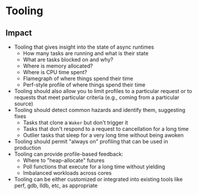 # Tooling

## Impact

* Tooling that gives insight into the state of async runtimes
    * How many tasks are running and what is their state
    * What are tasks blocked on and why?
    * Where is memory allocated?
    * Where is CPU time spent?
    * Flamegraph of where things spend their time
    * Perf-style profile of where things spend their time
* Tooling should also allow you to limit profiles to a particular request or to requests that meet particular criteria (e.g., coming from a particular source)
* Tooling should detect common hazards and identify them, suggesting fixes
    * Tasks that clone a `Waker` but don't trigger it
    * Tasks that don't respond to a request to cancellation for a long time
    * Outlier tasks that sleep for a very long time without being awoken
* Tooling should permit "always on" profiling that can be used in production
* Tooling can provide profile-based feedback:
    * Where to "heap-allocate" futures
    * Poll functions that execute for a long time without yielding
    * Imbalanced workloads across cores
* Tooling can be either customized or integrated into existing tools like perf, gdb, lldb, etc, as appropriate